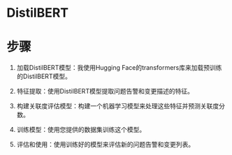 # DistilBERT

# 步骤
1. 加载DistilBERT模型：我使用Hugging Face的transformers库来加载预训练的DistilBERT模型。

2. 特征提取：使用DistilBERT模型提取问题告警和变更描述的特征。

3. 构建关联度评估模型：构建一个机器学习模型来处理这些特征并预测关联度分数。

4. 训练模型：使用您提供的数据集训练这个模型。

4. 评估和使用：使用训练好的模型来评估新的问题告警和变更列表。